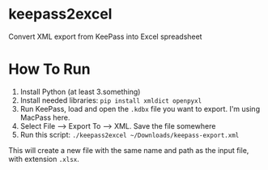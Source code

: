 # keepass2excel

Convert XML export from KeePass into Excel spreadsheet


# How To Run

1. Install Python (at least 3.something)
1. Install needed libraries: `pip install xmldict openpyxl`
1. Run KeePass, load and open the `.kdbx` file you want to export.  I'm using MacPass here.
1. Select File --> Export To --> XML.  Save the file somewhere
1. Run this script: `./keepass2excel ~/Downloads/keepass-export.xml`

This will create a new file with the same name and path as the input file, with extension `.xlsx`.
